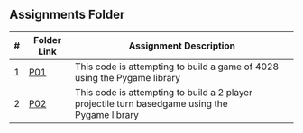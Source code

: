 ##  Assignments Folder

|   #   | Folder Link           | Assignment Description                                                                       |
| :---: | --------------------- | ---------------------------------------------------------------------------------------------|
|   1   |[P01](/Assignments/P01)|This code is attempting to build a game of 4028 using the Pygame library                      |
|   2   |[P02](/Assignments/P03)|This code is attempting to build a 2 player projectile turn basedgame using the Pygame library| 

